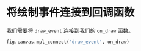 # 将绘制事件连接到回调函数

我们需要将 `draw_event` 连接到我们的 `on_draw` 函数。

```python
fig.canvas.mpl_connect('draw_event', on_draw)
```
